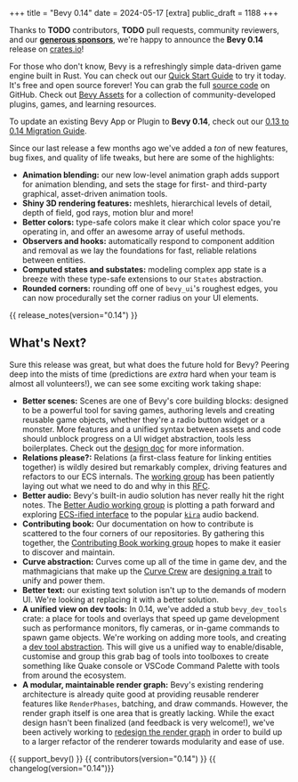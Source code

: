 +++
title = "Bevy 0.14"
date = 2024-05-17
[extra]
public_draft = 1188
+++

Thanks to **TODO** contributors, **TODO** pull requests, community reviewers, and our [**generous sponsors**](/community/donate), we're happy to announce the **Bevy 0.14** release on [crates.io](https://crates.io/crates/bevy)!

For those who don't know, Bevy is a refreshingly simple data-driven game engine built in Rust. You can check out our [Quick Start Guide](/learn/quick-start) to try it today. It's free and open source forever! You can grab the full [source code](https://github.com/bevyengine/bevy) on GitHub. Check out [Bevy Assets](https://bevyengine.org/assets) for a collection of community-developed plugins, games, and learning resources.

To update an existing Bevy App or Plugin to **Bevy 0.14**, check out our [0.13 to 0.14 Migration Guide](/learn/migration-guides/0-13-to-0-14/).

Since our last release a few months ago we've added a _ton_ of new features, bug fixes, and quality of life tweaks, but here are some of the highlights:

- **Animation blending:** our new low-level animation graph adds support for animation blending, and sets the stage for first- and third-party graphical, asset-driven animation tools.
- **Shiny 3D rendering features:** meshlets, hierarchical levels of detail, depth of field, god rays, motion blur and more!
- **Better colors:** type-safe colors make it clear which color space you're operating in, and offer an awesome array of useful methods.
- **Observers and hooks:** automatically respond to component addition and removal as we lay the foundations for fast, reliable relations between entities.
- **Computed states and substates:** modeling complex app state is a breeze with these type-safe extensions to our `States` abstraction.
- **Rounded corners:** rounding off one of `bevy_ui`'s roughest edges, you can now procedurally set the corner radius on your UI elements.

<!-- more -->

{{ release_notes(version="0.14") }}

## What's Next?

Sure this release was great, but what does the future hold for Bevy?
Peering deep into the mists of time (predictions are *extra* hard when your team is almost all volunteers!), we can see some exciting work taking shape:

- **Better scenes:** Scenes are one of Bevy's core building blocks: designed to be a powerful tool for saving games, authoring levels and creating reusable game objects, whether they're a radio button widget or a monster. More features and a unified syntax between assets and code should unblock progress on a UI widget abstraction, tools less boilerplates. Check out the [design doc](TODO) for more information.
- **Relations please?:** Relations (a first-class feature for linking entities together) is wildly desired but remarkably complex, driving features and refactors to our ECS internals. The [working group](https://discord.com/channels/691052431525675048/1237010014355456115) has been patiently laying out what we need to do and why in this [RFC](https://github.com/bevyengine/rfcs/pull/79).
- **Better audio:** Bevy's built-in audio solution has never really hit the right notes. The [Better Audio working group](https://discord.com/channels/691052431525675048/1236113088793677888) is plotting a path forward and exploring [ECS-ified interface](https://github.com/SolarLiner/bevy-kira-components) to the popular [`kira`](https://crates.io/crates/kira) audio backend.
- **Contributing book:** Our documentation on how to contribute is scattered to the four corners of our repositories. By gathering this together, the [Contributing Book working group](https://discord.com/channels/691052431525675048/1236112637662724127) hopes to make it easier to discover and maintain.
- **Curve abstraction:** Curves come up all of the time in game dev, and the mathmagicians that make up the [Curve Crew](https://discord.com/channels/691052431525675048/1236110755212820581) are [designing a trait](https://github.com/bevyengine/rfcs/pull/80) to unify and power them.
- **Better text:** our existing text solution isn't up to the demands of modern UI. We're looking at replacing it with a better solution.
- **A unified view on dev tools:** In 0.14, we've added a stub `bevy_dev_tools` crate: a place for tools and overlays that speed up game development such as performance monitors, fly cameras, or in-game commands to spawn game objects. We're working on adding more tools, and creating a [dev tool abstraction](https://github.com/bevyengine/rfcs/pull/77). This will give us a unified way to enable/disable, customise and group this grab bag of tools into toolboxes to create something like Quake console or VSCode Command Palette with tools from around the ecosystem.
- **A modular, maintainable render graph:** Bevy's existing rendering architecture is already quite good at providing reusable renderer features like `RenderPhases`, batching, and draw commands. However, the render graph itself is one area that is greatly lacking. While the exact design hasn't been finalized (and feedback is very welcome!), we've been actively working to [redesign the render graph](https://github.com/bevyengine/bevy/pull/13397) in order to build up to a larger refactor of the renderer towards modularity and ease of use.

{{ support_bevy() }}
{{ contributors(version="0.14") }}
{{ changelog(version="0.14")}}
